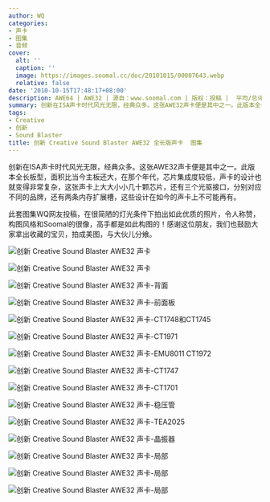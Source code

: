 ```yaml
---
author: WQ
categories:
- 声卡
- 图集
- 音频
cover:
  alt: ''
  caption: ''
  image: https://images.soomal.cc/doc/20101015/00007643.webp
  relative: false
date: '2010-10-15T17:48:17+08:00'
description: AWE64 | AWE32 | 源自：www.soomal.com | 版权：投稿 |  平均/总评分：09.22/83
summary: 创新在ISA声卡时代风光无限，经典众多。这张AWE32声卡便是其中之一。此版本全长板型，面积比当今主板还大，在那个年代，芯片集成度较低，声卡的设计也就变得非常复杂，这张声卡上大大小小几十颗芯片，还有三个光驱接口，分别对应不同的品牌，还有两条内存扩展槽，这些设计在如今的声卡上不可能再有。
tags:
- Creative
- 创新
- Sound Blaster
title: 创新 Creative Sound Blaster AWE32 全长版声卡  图集
---
```


创新在ISA声卡时代风光无限，经典众多。这张AWE32声卡便是其中之一。此版本全长板型，面积比当今主板还大，在那个年代，芯片集成度较低，声卡的设计也就变得非常复杂，这张声卡上大大小小几十颗芯片，还有三个光驱接口，分别对应不同的品牌，还有两条内存扩展槽，这些设计在如今的声卡上不可能再有。



此套图集WQ网友投稿，在很简陋的灯光条件下拍出如此优质的照片，令人称赞，构图风格和Soomal的很像，高手都是如此构图的！感谢这位朋友，我们也鼓励大家拿出收藏的宝贝，拍成美图，与大伙儿分飨。



![创新 Creative Sound Blaster AWE32 声卡](https://images.soomal.cc/doc/20101015/00007643.webp)



![创新 Creative Sound Blaster AWE32 声卡](https://images.soomal.cc/doc/20101015/00007644.webp)



![创新 Creative Sound Blaster AWE32 声卡-背面](https://images.soomal.cc/doc/20101015/00007645.webp)



![创新 Creative Sound Blaster AWE32 声卡-前面板](https://images.soomal.cc/doc/20101015/00007646.webp)



![创新 Creative Sound Blaster AWE32 声卡-CT1748和CT1745](https://images.soomal.cc/doc/20101015/00007647.webp)



![创新 Creative Sound Blaster AWE32 声卡-CT1971](https://images.soomal.cc/doc/20101015/00007648.webp)



![创新 Creative Sound Blaster AWE32 声卡-EMU8011 CT1972](https://images.soomal.cc/doc/20101015/00007649.webp)



![创新 Creative Sound Blaster AWE32 声卡-CT1747](https://images.soomal.cc/doc/20101015/00007650.webp)



![创新 Creative Sound Blaster AWE32 声卡-CT1701](https://images.soomal.cc/doc/20101015/00007651.webp)



![创新 Creative Sound Blaster AWE32 声卡-稳压管](https://images.soomal.cc/doc/20101015/00007652.webp)



![创新 Creative Sound Blaster AWE32 声卡-TEA2025](https://images.soomal.cc/doc/20101015/00007653.webp)



![创新 Creative Sound Blaster AWE32 声卡-晶振器](https://images.soomal.cc/doc/20101015/00007654.webp)



![创新 Creative Sound Blaster AWE32 声卡-局部](https://images.soomal.cc/doc/20101015/00007655.webp)



![创新 Creative Sound Blaster AWE32 声卡-局部](https://images.soomal.cc/doc/20101015/00007656.webp)



![创新 Creative Sound Blaster AWE32 声卡-局部](https://images.soomal.cc/doc/20101015/00007657.webp)